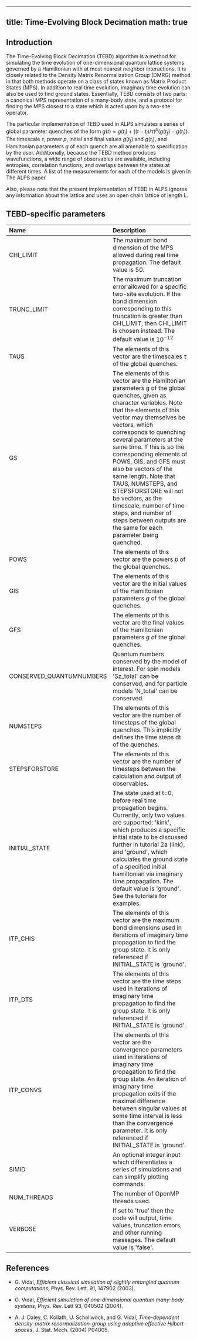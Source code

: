 
---
title: Time-Evolving Block Decimation 
math: true
---

## Introduction

The Time-Evolving Block Decimation (TEBD) algorithm is a method for simulating the time evolution of one-dimensional quantum lattice systems governed by a Hamiltonian with at most nearest neighbor interactions.  It is closely related to the Density Matrix Renormalization Group (DMRG) method in that both methods operate on a class of states known as Matrix Product States (MPS).  In addition to real time evolution, imaginary time evolution can also be used to find ground states.  Essentially, TEBD consists of two parts: a canonical MPS representation of a many-body state, and a protocol for finding the MPS closest to a state which is acted upon by a two-site operator.

The particular implementation of TEBD used in ALPS simulates a series of global parameter quenches of the form $g(t)=g(t_i)+((t-t_i)/\tau)^p (g(t_f)-g(t_i))$.  The timescale $\tau$, power $p$, initial and final values $g(t_f)$ and $g(t_i)$, and Hamiltonian parameters $g$ of each quench are all amenable to specification by the user.  Additionally, because the TEBD method produces wavefunctions, a wide range of observables are available, including entropies, correlation functions, and overlaps between the states at different times. A list of the measurements for each of the models is given in The ALPS paper.

Also, please note that the present implementation of TEBD in ALPS ignores any information about the lattice and uses an open chain lattice of length L.

## TEBD-specific parameters

| **Name** | **Description** |
| :------- | :-------------- |
| CHI_LIMIT | The maximum bond dimension of the MPS allowed during real time propagation.  The default value is 50. |
| TRUNC_LIMIT | The maximum truncation error allowed for a specific two-site evolution.  If the bond dimension corresponding to this truncation is greater than CHI_LIMIT, then CHI_LIMIT is chosen instead.  The default value is $10^{-12}$ |
| TAUS | The elements of this vector are the timescales $\tau$ of the global quenches. |
| GS | The elements of this vector are the Hamiltonian parameters g of the global quenches, given as character variables. Note that the elements of this vector may themselves be vectors, which corresponds to quenching several parameters at the same time. If this is so the corresponding elements of POWS, GIS, and GFS must also be vectors of the same length. Note that TAUS, NUMSTEPS, and STEPSFORSTORE will not be vectors, as the timescale, number of time steps, and number of steps between outputs are the same for each parameter being quenched. |
| POWS | The elements of this vector are the powers $p$ of the global quenches. |
| GIS | The elements of this vector are the initial values of the Hamiltonian parameters $g$ of the global quenches. |
| GFS | The elements of this vector are the final values of the Hamiltonian parameters $g$ of the global quenches. |
| CONSERVED_QUANTUMNUMBERS | Quantum numbers conserved by the model of interest. For spin models 'Sz_total' can be conserved, and for particle models 'N_total' can be conserved. |
| NUMSTEPS | The elements of this vector are the number of timesteps of the global quenches.  This implicitly defines the time steps dt of the quenches. |
| STEPSFORSTORE | The elements of this vector are the number of timesteps between the calculation and output of observables. |
| INITIAL_STATE | The state used at t=0, before real time propagation begins.  Currently, only two values are supported: 'kink', which produces a specific initial state to be discussed further in tutorial 2a (link), and 'ground', which calculates the ground state of a specified initial hamiltonian via imaginary time propagation.  The default value is 'ground'.  See the tutorials for examples. |
| ITP_CHIS | The elements of this vector are the maximum bond dimensions used in iterations of imaginary time propagation to find the group state.  It is only referenced if INITIAL_STATE is 'ground'. |
| ITP_DTS | The elements of this vector are the time steps used in iterations of imaginary time propagation to find the group state.  It is only referenced if INITIAL_STATE is 'ground'. |
| ITP_CONVS | The elements of this vector are the convergence parameters used in iterations of imaginary time propagation to find the group state.  An iteration of imaginary time propagation exits if the maximal difference between singular values at some time interval is less than the convergence parameter.  It is only referenced if INITIAL_STATE is 'ground'. |
| SIMID | An optional integer input which differentiates a series of simulations and can simplify plotting commands. |
| NUM_THREADS | The number of OpenMP threads used. |
| VERBOSE | If set to 'true' then the code will output, time values, truncation errors, and other running messages. The default value is 'false'. |

## References

- G. Vidal, *Efficient classical simulation of slightly entangled quantum computations*,
Phys. Rev. Lett. 91, 147902 (2003).

- G. Vidal, *Efficient simulation of one-dimensional quantum many-body systems*,
Phys. Rev. Lett 93, 040502 (2004).

- A. J. Daley, C. Kollath, U. Schollwöck, and G. Vidal, *Time-dependent density-matrix renormalization-group using adaptive effective Hilbert spaces*, J. Stat. Mech. (2004) P04005.

